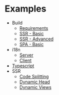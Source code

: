 # Examples

- Build
  - [Requirements](./build/requirements.md)
  - [SSR - Basic](./build/basic-ssr.md)
  - [SSR - Advanced](./build/advanced-ssr.md)
  - [SPA - Basic](./build/basic-spa.md)
- i18n
  - [Server](./i18n/i18n-server.md)
  - [Client](./i18n/i18n-client.md)
- [Typescript](./typescript.md)
- SSR
  - [Code Splitting](./ssr/code-splitting.md)
  - [Dynamic Head](./ssr/dynamic-head.md)
  - [Dynamic Views](./ssr/dynamic-views.md)